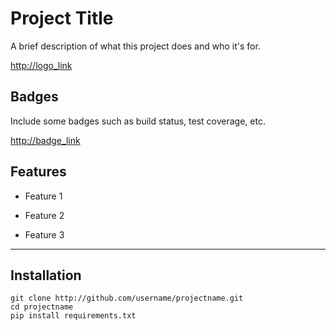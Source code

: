 # Project Title

A brief description of what this project does and who it's for.

<http://logo_link>


## Badges

Include some badges such as build status, test coverage, etc.

<http://badge_link>


## Features

- Feature 1

- Feature 2

- Feature 3

---

## Installation

    git clone http://github.com/username/projectname.git
    cd projectname
    pip install requirements.txt
